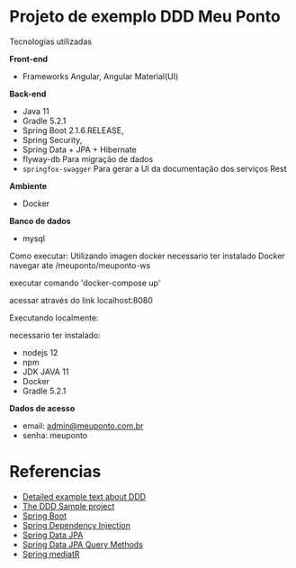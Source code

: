  
# Projeto de exemplo DDD Meu Ponto 

 Tecnologias utilizadas

**Front-end**
- Frameworks
Angular, Angular Material(UI)

**Back-end**
- Java 11
- Gradle 5.2.1
- Spring Boot 2.1.6.RELEASE,
- Spring Security,
- Spring Data + JPA + Hibernate 
- flyway-db Para migração de dados 
- `springfox-swagger` Para gerar a UI da documentação dos serviços Rest

**Ambiente**
 - Docker

**Banco de dados**
 - mysql

Como executar:
Utilizando imagen docker
necessario ter instalado Docker
 navegar ate /meuponto/meuponto-ws
 
 executar comando 'docker-compose up' 
 
 acessar através do link localhost:8080

Executando localmente:

necessario ter instalado:
- nodejs 12
- npm
- JDK JAVA 11
- Docker
- Gradle 5.2.1

**Dados de acesso**

 - email: admin@meuponto.com.br
 - senha: meuponto
 
# Referencias 
- [Detailed example text about DDD](https://www.mirkosertic.de/blog/2013/04/domain-driven-design-example/)
- [The DDD Sample project](https://github.com/citerus/dddsample-core)
- [Spring Boot](https://spring.io/guides/gs/spring-boot/)
- [Spring Dependency Injection](http://projects.spring.io/spring-framework/)
- [Spring Data JPA](https://spring.io/guides/gs/accessing-data-jpa/)
- [Spring Data JPA Query Methods](http://docs.spring.io/spring-data/jpa/docs/current/reference/html/#jpa.query-methods)
- [Spring mediatR](https://github.com/jkratz55/spring-mediatR)
